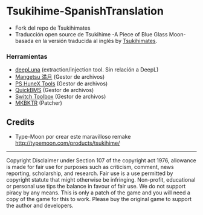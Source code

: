# Tsukihime-SpanishTranslation
* Fork del repo de Tsukihimates
* Traducción open source de Tsukihime -A Piece of Blue Glass Moon- basada en la versión traducida al inglés by [Tsukihimates](https://twitter.com/tsukihimates).

### Herramientas
* [deepLuna](https://github.com/Hakanaou/deepLuna) (extraction/injection tool. Sin relación a DeepL)
* [Mangetsu 満月](https://github.com/rschlaikjer/mangetsu) (Gestor de archivos)
* [PS HuneX Tools](https://github.com/Hintay/PS-HuneX_Tools/) (Gestor de archivos)
* [QuickBMS](http://aluigi.altervista.org/quickbms.htm) (Gestor de archivos)
* [Switch Toolbox](https://github.com/KillzXGaming/Switch-Toolbox) (Gestor de archivos)
* [MKBKTR](https://github.com/rschlaikjer/mkbktr) (Patcher)
## Credits
* Type-Moon por crear este maravilloso remake http://typemoon.com/products/tsukihime/

***

Copyright Disclaimer under Section 107 of the copyright act 1976, allowance is made for fair use for purposes such as criticism, comment, news reporting, scholarship, and research. Fair use is a use permitted by copyright statute that might otherwise be infringing. Non-profit, educational or personal use tips the balance in favour of fair use.
We do not support piracy by any means. This is only a patch of the game and you will need a copy of the game for this to work. Please buy the original game to support the author and developers.
